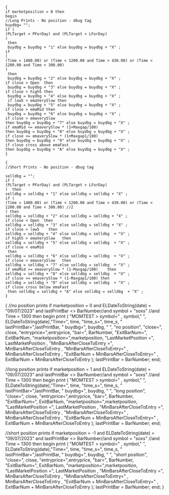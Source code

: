 
	{
	if marketposition = 0 then 
	begin
	//Long Prints - No position - dbug tag
	buydbg= ""; 
	if (
	(PLTarget < PForDay) and (PLTarget > LForDay) 
	)  
	 then
	 buydbg = buydbg + "1" else buydbg = buydbg + "X" ;
	if 
	(
	(Time > 1400.00) or (Time < 1200.00 and Time > 430.00) or (Time < 1200.00 and Time < 300.00) 
	)
	 then
	 buydbg = buydbg + "2" else buydbg = buydbg + "X" ;
	if close > Open  then
	 buydbg = buydbg + "3" else buydbg = buydbg + "X" ;
	if close > high5 then
	 buydbg = buydbg + "4" else buydbg = buydbg + "X" ;
	 if low5 < emaVerySlow then
	 buydbg = buydbg + "5" else buydbg = buydbg + "X" ; 
	if close > emaMid then
	 buydbg = buydbg + "6" else buydbg = buydbg + "X" ;
	if close > emaverySlow   
	then buydbg = buydbg + "7" else buydbg = buydbg + "X" ;
	if emaMid <= emaverySlow * (1+Maxgap/100)   
	then buydbg = buydbg + "8" else buydbg = buydbg + "X" ;
	if close <= emaverySlow * (1+Maxgap1/100) 
	then buydbg = buydbg + "9" else buydbg = buydbg + "X" ;
	if close cross above emaFast
	then buydbg = buydbg + "A" else buydbg = buydbg + "X" ;
	}

	{
	//Short Prints - No position - dbug tag

	selldbg = "";
	if (
	(PLTarget < PForDay) and (PLTarget > LForDay)
	)  then
	selldbg = selldbg + "1" else selldbg = selldbg + "X" ;
	if (
	(Time > 1400.00) or (Time < 1200.00 and Time > 430.00) or (Time < 1200.00 and Time < 300.00) //2
	) then
	selldbg = selldbg + "2" else selldbg = selldbg + "X" ;
	if close < Open  then
	selldbg = selldbg + "3" else selldbg = selldbg + "X" ;
	if close < low5    then
	selldbg = selldbg + "4" else selldbg = selldbg  + "X" ;
	if high5 > emaVerySlow   then
	selldbg = selldbg + "5" else selldbg = selldbg  + "X" ;
	if close < emaMid
	 then
	selldbg = selldbg + "6" else selldbg = selldbg  + "X" ;
	if close < emaverySlow   then
	selldbg = selldbg + "7" else selldbg = selldbg  + "X" ;
	if emaMid >= emaverySlow * (1-Maxgap/100)    then
	selldbg = selldbg + "8" else selldbg = selldbg  + "X" ;
	if close >= emaverySlow * (1-Maxgap1/100) then
	selldbg = selldbg + "9" else selldbg = selldbg  + "X" ;
	if close cross below emaFast
	 then selldbg = selldbg + "A" else selldbg = selldbg  + "X" ;
	}

{
//no position prints
if marketposition = 0 and ELDateToString(date) = "09/07/2023" and lastPrintBar <> BarNumber//and symbol = "soxs" //and Time = 1300
then 
begin
print ( "MOMTEST   > symbol=" , symbol," ",  
ELDateToString(date),"Time=", time, "time_s=", time_s, " lastPrintBar=",lastPrintBar, " buydbg=", buydbg, "     ",
 "no   position",
"close=", close,
"entryprice=",entryprice, 
"bar=", BarNumber,
"ExitBarNum=", ExitBarNum,
"marketposition=",marketposition,
"LastMarketPosition =", LastMarketPosition ,
"MinBarsAfterCloseToEntry  =", MinBarsAfterCloseToEntry ,
"MinBarsAfterCloseToEntry=" , MinBarsAfterCloseToEntry ,
"ExitBarNum + MinBarsAfterCloseToEntry=" , ExitBarNum + MinBarsAfterCloseToEntry
);
lastPrintBar = BarNumber;
end;

//long position prints
if marketposition = 1 and ELDateToString(date) = "09/07/2023" and lastPrintBar <> BarNumber//and symbol = "soxs" //and Time = 1300
then 
begin
print ( "MOMTEST   > symbol=" , symbol," ",  
ELDateToString(date),"Time=", time, "time_s=", time_s, " lastPrintBar=",lastPrintBar, " buydbg=", buydbg, "     ",
 "long   position",
"close=", close,
"entryprice=",entryprice, 
"bar=", BarNumber,
"ExitBarNum=", ExitBarNum,
"marketposition=",marketposition,
"LastMarketPosition =", LastMarketPosition ,
"MinBarsAfterCloseToEntry  =", MinBarsAfterCloseToEntry ,
"MinBarsAfterCloseToEntry=" , MinBarsAfterCloseToEntry ,
"ExitBarNum + MinBarsAfterCloseToEntry=" , ExitBarNum + MinBarsAfterCloseToEntry
);
lastPrintBar = BarNumber;
end;


//short position prints
if marketposition = -1 and ELDateToString(date) = "09/07/2023" and lastPrintBar <> BarNumber//and symbol = "soxs" //and Time = 1300
then 
begin
print ( "MOMTEST   > symbol=" , symbol," ",  
ELDateToString(date),"Time=", time, "time_s=", time_s, " lastPrintBar=",lastPrintBar, " buydbg=", buydbg, "     ",
 "short   position",
"close=", close,
"entryprice=",entryprice, 
"bar=", BarNumber,
"ExitBarNum=", ExitBarNum,
"marketposition=",marketposition,
"LastMarketPosition =", LastMarketPosition ,
"MinBarsAfterCloseToEntry  =", MinBarsAfterCloseToEntry ,
"MinBarsAfterCloseToEntry=" , MinBarsAfterCloseToEntry ,
"ExitBarNum + MinBarsAfterCloseToEntry=" , ExitBarNum + MinBarsAfterCloseToEntry
);
lastPrintBar = BarNumber;
end;
}

